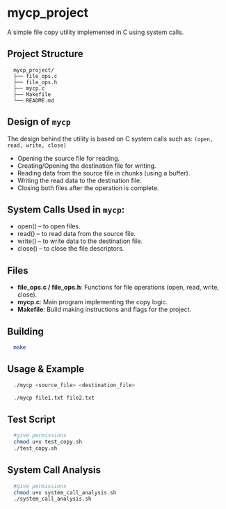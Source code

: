# mycp_project

A simple file copy utility implemented in C using system calls.

## Project Structure

```
  mycp_project/
  ├── file_ops.c
  ├── file_ops.h
  ├── mycp.c
  ├── Makefile
  └── README.md
```
## Design of ```mycp```
The design behind the utility is based on C system calls such as: ```(open, read, write, close)```
- Opening the source file for reading.
- Creating/Opening the destination file for writing.
- Reading data from the source file in chunks (using a buffer).
- Writing the read data to the destination file.
- Closing both files after the operation is complete.

## System Calls Used in ```mycp```:

- open() – to open files.
- read() – to read data from the source file.
- write() – to write data to the destination file.
- close() – to close the file descriptors.
## Files

- **file_ops.c / file_ops.h**: Functions for file operations (open, read, write, close).
- **mycp.c**: Main program implementing the copy logic.
- **Makefile**: Build making instructions and flags for the project.

## Building

```sh
  make
```

## Usage & Example

```sh
  ./mycp <source_file> <destination_file>

  ./mycp file1.txt file2.txt
```

## Test Script
```sh
  #give permissions
  chmod u+x test_copy.sh
  ./test_copy.sh
```

## System Call Analysis
```sh
  #give permissions
  chmod u+x system_call_analysis.sh
  ./system_call_analysis.sh
```
